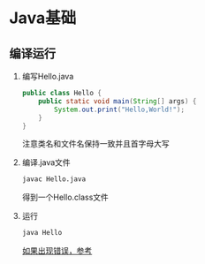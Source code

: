 # Java基础



## 编译运行

1. 编写Hello.java

   ```java
   public class Hello {
       public static void main(String[] args) {
           System.out.print("Hello,World!");
       }
   }
   ```

   注意类名和文件名保持一致并且首字母大写

2. 编译.java文件

   ```bash
   javac Hello.java
   ```

   得到一个Hello.class文件

3. 运行

   ```bash
   java Hello
   ```

   [如果出现错误，参考](https://www.zhihu.com/question/36537093)

